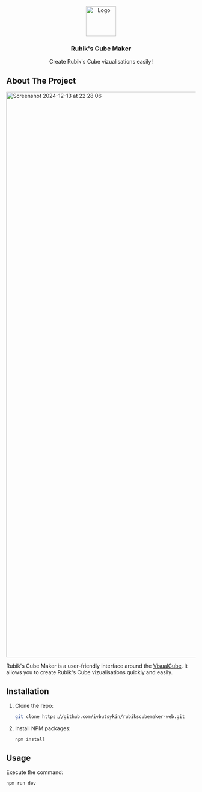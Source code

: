 <div align="center">
  <a href="https://github.com/ivbutsykin/rubikscubemaker-web">
    <img src="https://images.emojiterra.com/google/android-12l/512px/1f3a8.png" alt="Logo" width="80" height="80">
  </a>

<h3 align="center">Rubik's Cube Maker</h3>

  <p align="center">
    Create Rubik's Cube vizualisations easily!
  </p>
</div>

## About The Project

<img width="1506" alt="Screenshot 2024-12-13 at 22 28 06" src="https://github.com/user-attachments/assets/93396c7e-bfe8-4e8a-9707-9d3703da2736" />

Rubik's Cube Maker is a user-friendly interface around the [VisualCube](https://cube.rider.biz/visualcube.php). It allows you to create Rubik's Cube vizualisations quickly and easily.

## Installation

1. Clone the repo:
   ```sh
   git clone https://github.com/ivbutsykin/rubikscubemaker-web.git
   ```
2. Install NPM packages:
   ```sh
   npm install
   ```

## Usage

Execute the command:

```sh
npm run dev
```
